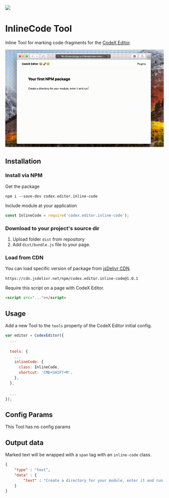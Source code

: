 ![](https://badgen.net/badge/CodeX%20Editor/v2.0/blue)

# InlineCode Tool

Inline Tool for marking code-fragments for the [CodeX Editor](https://ifmo.su/editor).

![](assets/example.gif)

## Installation

### Install via NPM

Get the package

```shell
npm i --save-dev codex.editor.inline-code
```

Include module at your application

```javascript
const InlineCode = require('codex.editor.inline-code');
```

### Download to your project's source dir

1. Upload folder `dist` from repository
2. Add `dist/bundle.js` file to your page.

### Load from CDN

You can load specific version of package from [jsDelivr CDN](https://www.jsdelivr.com/package/npm/codex.editor.inline-code).

`https://cdn.jsdelivr.net/npm/codex.editor.inline-code@1.0.1`

Require this script on a page with CodeX Editor.

```html
<script src="..."></script>
```

## Usage

Add a new Tool to the `tools` property of the CodeX Editor initial config.

```javascript
var editor = CodexEditor({
  ...
  
  tools: {
    ...
    inlineCode: {
      class: InlineCode,
      shortcut: 'CMD+SHIFT+M',
    },
  },
  
  ...
});
```

## Config Params

This Tool has no config params

## Output data

Marked text will be wrapped with a `span` tag with an `inline-code` class.

```json
{
    "type" : "text",
    "data" : {
        "text" : "Create a directory for your module, enter it and run <span class=\"inline-code\">npm init</span> command."
    }
}
```

